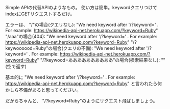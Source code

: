 Simple APIの代替APIのようなもの。
使い方は簡単。keywordクエリつけてindexにGETリクエストするだけ。

エラーは、
"/"の場合(クエリなし): "We need keyword after '/?keyword=' . For example: https://wikipedia-api-net.herokuapp.com/?keyword=Ruby"
"/aaa"の場合(404): "We need keyword after '/?keyword=' . For example: https://wikipedia-api-net.herokuapp.com/?keyword=Ruby"
"/?keywoooood=Ruby"の場合(クエリの不備): "We need keyword after '/?keyword=' . For example: https://wikipedia-api-net.herokuapp.com/?keyword=Ruby"
"/?keywood=ああああああああああ"の場合(検索結果なし): ""(空で返す)

基本的に "We need keyword after '/?keyword=' . For example: https://wikipedia-api-net.herokuapp.com/?keyword=Ruby" と言われたら何かしら不備があると思ってください。

だからちゃんと、
"/?keyword=Ruby"のようにリクエスト飛ばしましょう。